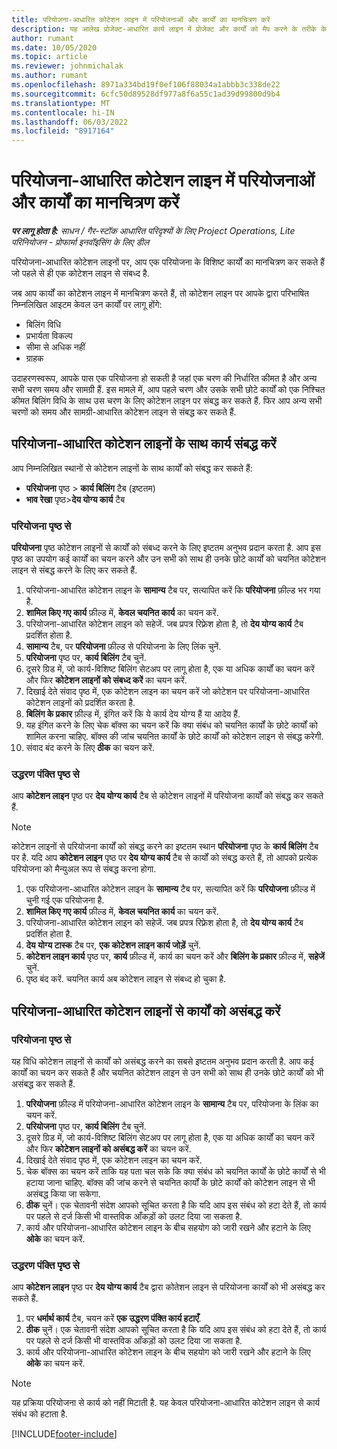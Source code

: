 ```yaml
---
title: परियोजना-आधारित कोटेशन लाइन में परियोजनाओं और कार्यों का मानचित्रण करें
description: यह आलेख प्रोजेक्ट-आधारित कार्य लाइन में प्रोजेक्ट और कार्यों को मैप करने के तरीके के बारे में जानकारी प्रदान करता है।
author: rumant
ms.date: 10/05/2020
ms.topic: article
ms.reviewer: johnmichalak
ms.author: rumant
ms.openlocfilehash: 8971a334bd19f0ef106f88034a1abbb3c338de22
ms.sourcegitcommit: 6cfc50d89528df977a8f6a55c1ad39d99800d9b4
ms.translationtype: MT
ms.contentlocale: hi-IN
ms.lasthandoff: 06/03/2022
ms.locfileid: "8917164"
---
```

# <a name="map-projects-and-tasks-to-a-project-based-quote-line"></a>परियोजना-आधारित कोटेशन लाइन में परियोजनाओं और कार्यों का मानचित्रण करें

_**पर लागू होता है:** साधन / गैर-स्टॉक आधारित परिदृश्यों के लिए Project Operations, Lite परिनियोजन - प्रोफार्मा इनवॉइसिंग के लिए डील_

परियोजना-आधारित कोटेशन लाइनों पर, आप एक परियोजना के विशिष्ट कार्यों का मानचित्रण कर सकते हैं जो पहले से ही एक कोटेशन लाइन से संबध्द है.

जब आप कार्यों का कोटेशन लाइन में मानचित्रण करते हैं, तो कोटेशन लाइन पर आपके द्वारा परिभाषित निम्नलिखित आइटम केवल उन कार्यों पर लागू होंगे:

- बिलिंग विधि
- प्रभार्यता विकल्प
- सीमा से अधिक नहीं
- ग्राहक

उदाहरणस्वरूप, आपके पास एक परियोजना हो सकती है जहां एक चरण की निर्धारित कीमत है और अन्य सभी चरण समय और सामग्री हैं. इस मामले में, आप पहले चरण और उसके सभी छोटे कार्यों को एक निश्चित कीमत बिलिंग विधि के साथ उस चरण के लिए कोटेशन लाइन पर संबद्ध कर सकते हैं. फिर आप अन्य सभी चरणों को समय और सामग्री-आधारित कोटेशन लाइन से संबद्ध कर सकते हैं.

## <a name="associate-tasks-to-project-based-quote-lines"></a>परियोजना-आधारित कोटेशन लाइनों के साथ कार्य संबद्ध करें

आप निम्नलिखित स्थानों से कोटेशन लाइनों के साथ कार्यों को संबद्ध कर सकते हैं:

- **परियोजना** पृष्ठ > **कार्य बिलिंग** टैब (इष्टतम)
- **भाव रेखा** पृष्ठ>**देय योग्य कार्य** टैब 

### <a name="from-the-project-page"></a>परियोजना पृष्ठ से

**परियोजना** पृष्ठ कोटेशन लाइनों से कार्यों को संबध्द करने के लिए इष्टतम अनुभव प्रदान करता है. आप इस पृष्ठ का उपयोग कई कार्यों का चयन करने और उन सभी को साथ ही उनके छोटे कार्यों को चयनित कोटेशन लाइन से संबद्ध करने के लिए कर सकते हैं.

1. परियोजना-आधारित कोटेशन लाइन के **सामान्य** टैब पर, सत्यापित करें कि **परियोजना** फ़ील्ड भर गया है.
2. **शामिल किए गए कार्य** फ़ील्ड में, **केवल चयनित कार्य** का चयन करें.
3. परियोजना-आधारित कोटेशन लाइन को सहेजें. जब प्रपत्र रिफ़्रेश होता है, तो **देय योग्य कार्य** टैब प्रदर्शित होता है.
4. **सामान्य** टैब, पर **परियोजना** फ़ील्ड से परियोजना के लिए लिंक चुनें.
5. **परियोजना** पृष्ठ पर, **कार्य बिलिंग** टैब चुनें.
6. दूसरे ग्रिड में, जो कार्य-विशिष्ट बिलिंग सेटअप पर लागू होता है, एक या अधिक कार्यों का चयन करें और फिर **कोटेशन लाइनों को संबध्द करें** का चयन करें.
7. दिखाई देते संवाद पृष्ठ में, एक कोटेशन लाइन का चयन करें जो कोटेशन पर परियोजना-आधारित कोटेशन लाइनों को प्रदर्शित करता है.
8. **बिलिंग के प्रकार** फ़ील्ड में, इंगित करें कि ये कार्य देय योग्य हैं या आदेय हैं.
9. यह इंगित करने के लिए चेक बॉक्स का चयन करें कि क्या संबंध को चयनित कार्यों के छोटे कार्यों को शामिल करना चाहिए. बॉक्स की जांच चयनित कार्यों के छोटे कार्यों को कोटेशन लाइन से संबद्ध करेगी.
10. संवाद बंद करने के लिए **ठीक** का चयन करें.

### <a name="from-the-quote-line-page"></a>उद्धरण पंक्ति पृष्ठ से

आप **कोटेशन लाइन** पृष्ठ पर **देय योग्य कार्य** टैब से कोटेशन लाइनों में परियोजना कार्यों को संबद्ध कर सकते हैं.

>[!NOTE]
>कोटेशन लाइनों से परियोजना कार्यों को संबद्ध करने का इष्टतम स्थान **परियोजना** पृष्ठ के **कार्य बिलिंग** टैब पर है. यदि आप **कोटेशन लाइन** पृष्ठ पर **देय योग्य कार्य** टैब से कार्यों को संबद्ध करते हैं, तो आपको प्रत्येक परियोजना को मैन्युअल रूप से संबद्ध करना होगा.

1. एक परियोजना-आधारित कोटेशन लाइन के **सामान्य** टैब पर, सत्यापित करें कि **परियोजना** फ़ील्ड में चुनी गई एक परियोजना है.
2. **शामिल किए गए कार्य** फ़ील्ड में, **केवल चयनित कार्य** का चयन करें.
3. परियोजना-आधारित कोटेशन लाइन को सहेजें. जब प्रपत्र रिफ़्रेश होता है, तो **देय योग्य कार्य** टैब प्रदर्शित होता है.
4. **देय योग्य टास्क** टैब पर, **एक कोटेशन लाइन कार्य जोड़ें** चुनें.
5. **कोटेशन लाइन कार्य** पृष्ठ पर, **कार्य** फ़ील्ड में, कार्य का चयन करें और **बिलिंग के प्रकार** फ़ील्ड में, **सहेजें** चुनें. 
6. पृष्ठ बंद करें. चयनित कार्य अब कोटेशन लाइन से संबध्द हो चुका है.

## <a name="disassociate-tasks-from-projectbased-quote-lines"></a>परियोजना-आधारित कोटेशन लाइनों से कार्यों को असंबद्ध करें

### <a name="from-the-project-page"></a>परियोजना पृष्ठ से

यह विधि कोटेशन लाइनों से कार्यों को असंबद्ध करने का सबसे इष्टतम अनुभव प्रदान करती है. आप कई कार्यों का चयन कर सकते हैं और चयनित कोटेशन लाइन से उन सभी को साथ ही उनके छोटे कार्यों को भी असंबद्ध कर सकते हैं.

1. **परियोजना** फ़ील्ड में परियोजना-आधारित कोटेशन लाइन के **सामान्य** टैब पर, परियोजना के लिंक का चयन करें.
2. **परियोजना** पृष्ठ पर, **कार्य बिलिंग** टैब चुनें.
3. दूसरे ग्रिड में, जो कार्य-विशिष्ट बिलिंग सेटअप पर लागू होता है, एक या अधिक कार्यों का चयन करें और फिर **कोटेशन लाइनों को असंबद्ध करें** का चयन करें.
4. दिखाई देते संवाद पृष्ठ में, एक कोटेशन लाइन का चयन करें.
5. चेक बॉक्स का चयन करें ताकि यह पता चल सके कि क्या संबंध को चयनित कार्यों के छोटे कार्यों से भी हटाया जाना चाहिए. बॉक्स की जांच करने से चयनित कार्यों के छोटे कार्यों को कोटेशन लाइन से भी असंबद्ध किया जा सकेगा.
6. **ठीक** चुनें। एक चेतावनी संदेश आपको सूचित करता है कि यदि आप इस संबंध को हटा देते हैं, तो कार्य पर पहले से दर्ज किसी भी वास्तविक आँकड़ों को उलट दिया जा सकता है. 
7. कार्य और परियोजना-आधारित कोटेशन लाइन के बीच सहयोग को जारी रखने और हटाने के लिए **ओके** का चयन करें.

### <a name="from-the-quote-line-page"></a>उद्धरण पंक्ति पृष्ठ से

आप **कोटेशन लाइन** पृष्ठ पर **देय योग्य कार्य** टैब द्वारा कोतेशन लाइन से परियोजना कार्यों को भी असंबद्ध कर सकते हैं.

1. पर **धर्मार्थ कार्य** टैब, चयन करें **एक उद्धरण पंक्ति कार्य हटाएँ**.
2. **ठीक** चुनें। एक चेतावनी संदेश आपको सूचित करता है कि यदि आप इस संबंध को हटा देते हैं, तो कार्य पर पहले से दर्ज किसी भी वास्तविक आँकड़ों को उलट दिया जा सकता है. 
3. कार्य और परियोजना-आधारित कोटेशन लाइन के बीच सहयोग को जारी रखने और हटाने के लिए **ओके** का चयन करें.

>[!NOTE]
> यह प्रक्रिया परियोजना से कार्य को नहीं मिटाती है. यह केवल परियोजना-आधारित कोटेशन लाइन से कार्य संबंध को हटाता है.


[!INCLUDE[footer-include](../../includes/footer-banner.md)]